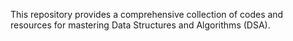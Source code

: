 This repository provides a comprehensive collection of codes and resources for mastering Data Structures and Algorithms (DSA).
